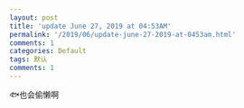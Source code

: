 ```yaml
---
layout: post
title: 'update June 27, 2019 at 04:53AM'
permalink: '/2019/06/update-june-27-2019-at-0453am.html'
comments: 1
categories: Default
tags: 默认
comments: 1
---
```

🐟也会偷懒啊